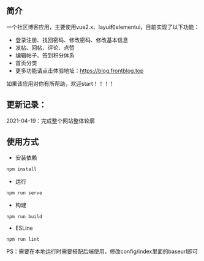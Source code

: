 

## 简介

一个社区博客应用，主要使用vue2.x、layui和elementui，目前实现了以下功能：

- 登录注册、找回密码、修改密码、修改基本信息
- 发帖、回帖、评论、点赞
- 编辑帖子、签到积分体系
- 首页分类
- 更多功能请点击体验地址：https://blog.frontblog.top

如果该应用对你有所帮助，欢迎start！！！！

## 更新记录：

2021-04-19：完成整个网站整体轮廓

## 使用方式

- 安装依赖

```
npm install
```

- 运行

```
npm run serve
```

- 构建

```
npm run build
```

- ESLine

```
npm run lint
```

PS：需要在本地运行时需要搭配后端使用，修改config/index里面的baseurl即可